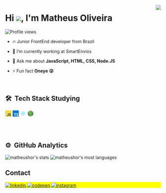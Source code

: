 <img align="right" height="500em" 
src="https://gist.githubusercontent.com/matheushor/0679dc5a0447591c4085228361219941/raw/3ad91411146b7b07d6094617af6f85abdecf0656/githubcard.svg"/>
<h1 align="left">Hi <img src="https://raw.githubusercontent.com/kaueMarques/kaueMarques/master/hi.gif" height="30px">, I'm Matheus Oliveira</h1>
<p align="left"> <img src="https://komarev.com/ghpvc/?username=matheushor&color=yellow" alt="Profile views" /> </p>

- 🔥 Junior FrontEnd developer from Brazil

- 🔭 I’m currently working at SmartEnvios 

- 💬 Ask me about **JavaScript, HTML, CSS, Node.JS**

- ⚡ Fun fact **Oneye 😜**

<br>

## 🛠 &nbsp;Tech Stack Studying

<code><img height="20" alt="javascript" src="https://raw.githubusercontent.com/github/explore/80688e429a7d4ef2fca1e82350fe8e3517d3494d/topics/javascript/javascript.png"></code>
<code><img height="20" alt="typescript" src="https://raw.githubusercontent.com/github/explore/80688e429a7d4ef2fca1e82350fe8e3517d3494d/topics/typescript/typescript.png"></code>
<code><img height="20" alt="react" src="https://raw.githubusercontent.com/github/explore/80688e429a7d4ef2fca1e82350fe8e3517d3494d/topics/react/react.png"></code>
<code><img height="20" alt="nodejs" src="https://raw.githubusercontent.com/github/explore/80688e429a7d4ef2fca1e82350fe8e3517d3494d/topics/nodejs/nodejs.png"></code>   

<br><br>

## ⚙️ &nbsp;GitHub Analytics

<p align="left">
<img width="530em" src="https://github-readme-stats.vercel.app/api?username=matheushor&show_icons=true&theme=chartreuse-dark" alt="matheushor's stats"/>
<img width="530em" src="https://github-readme-stats.vercel.app/api/top-langs/?username=matheushor&layout=compact&theme=chartreuse-dark" alt="matheushor's most languages"/>
</p>


## Contact

<p align="left" style="background:yellow">
<a href="https://linkedin.com/in/matheushor" target="_blank">
  <img align="center" src="https://img.shields.io/badge/-matheushor-05122A?style=flat&logo=linkedin" alt="linkedin"/>
</a>
<a href="https://codepen.io/matheushor/pens/public" target="_blank">
 <img align="center" src="https://img.shields.io/badge/-matheushor-05122A?style=flat&logo=codepen" alt="codepen"/>
 </a>
  <a href="https://instagram.com/mhenriqueor" target="_blank">
 <img align="center" src="https://img.shields.io/badge/-matheushor-05122A?style=flat&logo=instagram" alt="instagram"/>
  
</p>

<br><br>
